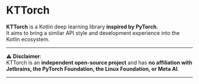 # KTTorch

**KTTorch** is a Kotlin deep learning library **inspired by PyTorch**.  
It aims to bring a similar API style and development experience into the Kotlin ecosystem.

---

⚠️ **Disclaimer**:  
KTTorch is an **independent open-source project** and has **no affiliation with Jetbrains, the PyTorch Foundation, the Linux Foundation, or Meta AI**.

---
